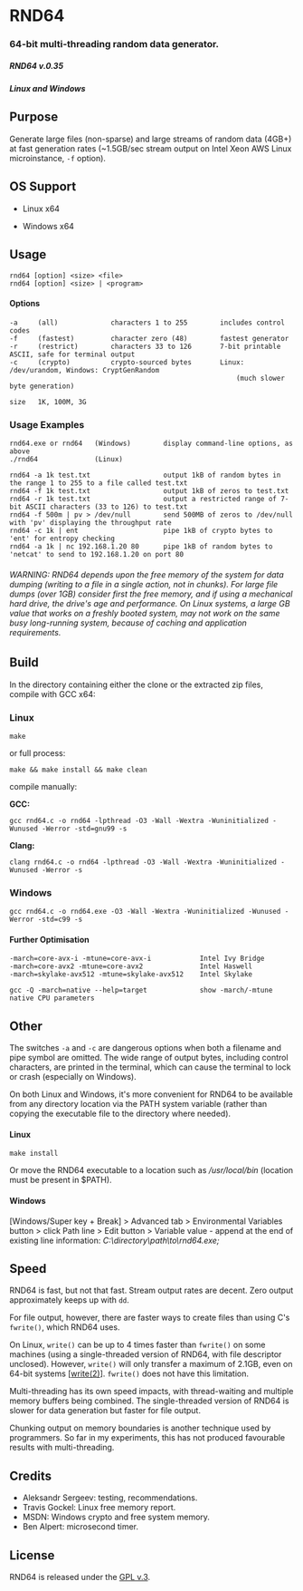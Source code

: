 
# RND64

### 64-bit multi-threading random data generator.


##### RND64 v.0.35

##### Linux and Windows


## Purpose

Generate large files (non-sparse) and large streams of random data (4GB+) at fast generation rates (~1.5GB/sec stream output on Intel Xeon AWS Linux microinstance, `-f` option).


## OS Support

+ Linux x64

+ Windows x64


## Usage

    rnd64 [option] <size> <file>
    rnd64 [option] <size> | <program>

#### Options

    -a     (all)             characters 1 to 255        includes control codes
    -f     (fastest)         character zero (48)        fastest generator
    -r     (restrict)        characters 33 to 126       7-bit printable ASCII, safe for terminal output
    -c     (crypto)          crypto-sourced bytes       Linux: /dev/urandom, Windows: CryptGenRandom
                                                            (much slower byte generation)

    size   1K, 100M, 3G


### Usage Examples

    rnd64.exe or rnd64   (Windows)        display command-line options, as above
    ./rnd64              (Linux)

    rnd64 -a 1k test.txt                  output 1kB of random bytes in the range 1 to 255 to a file called test.txt
    rnd64 -f 1k test.txt                  output 1kB of zeros to test.txt
    rnd64 -r 1k test.txt                  output a restricted range of 7-bit ASCII characters (33 to 126) to test.txt
    rnd64 -f 500m | pv > /dev/null        send 500MB of zeros to /dev/null with 'pv' displaying the throughput rate
    rnd64 -c 1k | ent                     pipe 1kB of crypto bytes to 'ent' for entropy checking
    rnd64 -a 1k | nc 192.168.1.20 80      pipe 1kB of random bytes to 'netcat' to send to 192.168.1.20 on port 80


###### WARNING: RND64 depends upon the free memory of the system for data dumping (writing to a file in a single action, not in chunks). For large file dumps (over 1GB) consider first the free memory, and if using a mechanical hard drive, the drive's age and performance. On Linux systems, a large GB value that works on a freshly booted system, may not work on the same busy long-running system, because of caching and application requirements.


## Build

In the directory containing either the clone or the extracted zip files, compile with GCC x64:

### Linux

    make

or full process:

    make && make install && make clean

compile manually:

**GCC:**

    gcc rnd64.c -o rnd64 -lpthread -O3 -Wall -Wextra -Wuninitialized -Wunused -Werror -std=gnu99 -s

**Clang:**

    clang rnd64.c -o rnd64 -lpthread -O3 -Wall -Wextra -Wuninitialized -Wunused -Werror -s

### Windows

    gcc rnd64.c -o rnd64.exe -O3 -Wall -Wextra -Wuninitialized -Wunused -Werror -std=c99 -s

#### Further Optimisation

    -march=core-avx-i -mtune=core-avx-i            Intel Ivy Bridge
    -march=core-avx2 -mtune=core-avx2              Intel Haswell
    -march=skylake-avx512 -mtune=skylake-avx512    Intel Skylake

    gcc -Q -march=native --help=target             show -march/-mtune native CPU parameters


## Other

The switches `-a` and `-c` are dangerous options when both a filename and pipe symbol are omitted. The wide range of output bytes, including control characters, are printed in the terminal, which can cause the terminal to lock or crash (especially on Windows).

On both Linux and Windows, it's more convenient for RND64 to be available from any directory location via the PATH system variable (rather than copying the executable file to the directory where needed).

#### Linux

    make install

Or move the RND64 executable to a location such as */usr/local/bin*  (location must be present in $PATH).

#### Windows

[Windows/Super key + Break] > Advanced tab > Environmental Variables button > click Path line > Edit button > Variable value - append at the end of existing line information: *C:\directory\path\to\rnd64.exe\;*


## Speed

RND64 is fast, but not that fast. Stream output rates are decent. Zero output approximately keeps up with `dd`.

For file output, however, there are faster ways to create files than using C's `fwrite()`, which RND64 uses.

On Linux, `write()` can be up to 4 times faster than `fwrite()` on some machines (using a single-threaded version of RND64, with file descriptor unclosed).  However, `write()` will only transfer a maximum of 2.1GB, even on 64-bit systems [[write(2)](http://man7.org/linux/man-pages/man2/write.2.html)]. `fwrite()` does not have this limitation.

Multi-threading has its own speed impacts, with thread-waiting and multiple memory buffers being combined. The single-threaded version of RND64 is slower for data generation but faster for file output.

Chunking output on memory boundaries is another technique used by programmers. So far in my experiments, this has not produced favourable results with multi-threading.


## Credits

+ Aleksandr Sergeev: testing, recommendations.
+ Travis Gockel: Linux free memory report.
+ MSDN: Windows crypto and free system memory.
+ Ben Alpert: microsecond timer.


## License

RND64 is released under the [GPL v.3](https://www.gnu.org/licenses/gpl-3.0.html).
